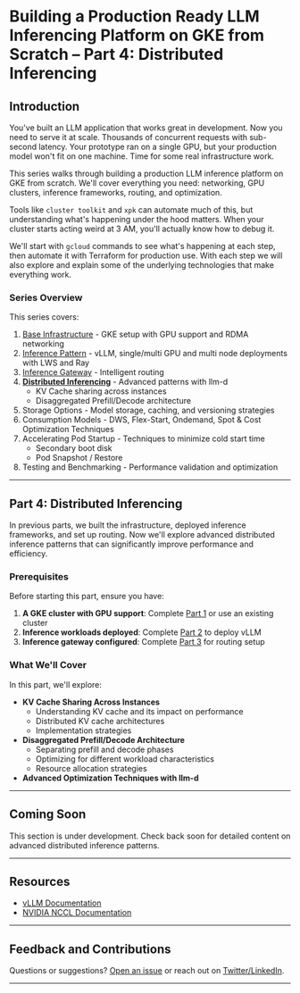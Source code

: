 # Building a Production Ready LLM Inferencing Platform on GKE from Scratch – Part 4: Distributed Inferencing

## Introduction

You've built an LLM application that works great in development. Now you need to serve it at scale. Thousands of concurrent requests with sub-second latency. Your prototype ran on a single GPU, but your production model won't fit on one machine. Time for some real infrastructure work.

This series walks through building a production LLM inference platform on GKE from scratch. We'll cover everything you need: networking, GPU clusters, inference frameworks, routing, and optimization.

Tools like `cluster toolkit` and `xpk` can automate much of this, but understanding what's happening under the hood matters. When your cluster starts acting weird at 3 AM, you'll actually know how to debug it.

We'll start with `gcloud` commands to see what's happening at each step, then automate it with Terraform for production use. With each step we will also explore and explain some of the underlying technologies that make everything work.

### Series Overview

This series covers:

1. [Base Infrastructure](part1.md) - GKE setup with GPU support and RDMA networking
2. [Inference Pattern](part2.md) - vLLM, single/multi GPU and multi node deployments with LWS and Ray
3. [Inference Gateway](part3.md) - Intelligent routing
4. **[Distributed Inferencing](part4.md)** - Advanced patterns with llm-d
   - KV Cache sharing across instances
   - Disaggregated Prefill/Decode architecture
5. Storage Options - Model storage, caching, and versioning strategies
6. Consumption Models - DWS, Flex-Start, Ondemand, Spot & Cost Optimization Techniques
7. Accelerating Pod Startup - Techniques to minimize cold start time
   - Secondary boot disk
   - Pod Snapshot / Restore
8. Testing and Benchmarking - Performance validation and optimization

---

## Part 4: Distributed Inferencing

In previous parts, we built the infrastructure, deployed inference frameworks, and set up routing. Now we'll explore advanced distributed inference patterns that can significantly improve performance and efficiency.

### Prerequisites

Before starting this part, ensure you have:

1. **A GKE cluster with GPU support**: Complete [Part 1](part1.md) or use an existing cluster
2. **Inference workloads deployed**: Complete [Part 2](part2.md) to deploy vLLM
3. **Inference gateway configured**: Complete [Part 3](part3.md) for routing setup

### What We'll Cover

In this part, we'll explore:

- **KV Cache Sharing Across Instances**
  - Understanding KV cache and its impact on performance
  - Distributed KV cache architectures
  - Implementation strategies
- **Disaggregated Prefill/Decode Architecture**
  - Separating prefill and decode phases
  - Optimizing for different workload characteristics
  - Resource allocation strategies
- **Advanced Optimization Techniques with llm-d**

---

## Coming Soon

This section is under development. Check back soon for detailed content on advanced distributed inference patterns.

---

## Resources

- [vLLM Documentation](https://docs.vllm.ai/)
- [NVIDIA NCCL Documentation](https://docs.nvidia.com/deeplearning/nccl/)

---

## Feedback and Contributions

Questions or suggestions? [Open an issue](https://github.com/maci0/gke-inference-from-scratch/issues) or reach out on [Twitter/LinkedIn](#).

---